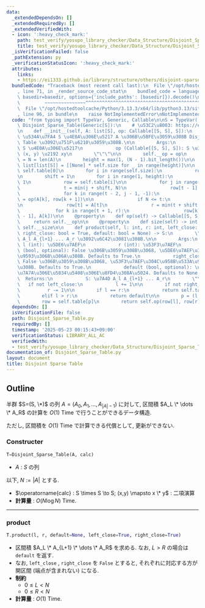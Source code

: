 ```yaml
---
data:
  _extendedDependsOn: []
  _extendedRequiredBy: []
  _extendedVerifiedWith:
  - icon: ':heavy_check_mark:'
    path: test_verify/yosupo_library_checker/Data_Structure/Disjoint_Sparse_Table.test.py
    title: test_verify/yosupo_library_checker/Data_Structure/Disjoint_Sparse_Table.test.py
  _isVerificationFailed: false
  _pathExtension: py
  _verificationStatusIcon: ':heavy_check_mark:'
  attributes:
    links:
    - https://ei1333.github.io/library/structure/others/disjoint-sparse-table.cpp.html
  bundledCode: "Traceback (most recent call last):\n  File \"/opt/hostedtoolcache/Python/3.13.3/x64/lib/python3.13/site-packages/onlinejudge_verify/documentation/build.py\"\
    , line 71, in _render_source_code_stat\n    bundled_code = language.bundle(stat.path,\
    \ basedir=basedir, options={'include_paths': [basedir]}).decode()\n          \
    \         ~~~~~~~~~~~~~~~^^^^^^^^^^^^^^^^^^^^^^^^^^^^^^^^^^^^^^^^^^^^^^^^^^^^^^^^^^^^^^^^^^\n\
    \  File \"/opt/hostedtoolcache/Python/3.13.3/x64/lib/python3.13/site-packages/onlinejudge_verify/languages/python.py\"\
    , line 96, in bundle\n    raise NotImplementedError\nNotImplementedError\n"
  code: "from typing import TypeVar, Generic, Callable\n\nS = TypeVar('S')\nclass\
    \ Disjoint_Sparse_Table(Generic[S]):\n    # \u53C2\u8003: https://ei1333.github.io/library/structure/others/disjoint-sparse-table.cpp.html\n\
    \n    def __init__(self, A: list[S], op: Callable[[S, S], S]):\n        \"\"\"\
    \ \u534A\u7FA4 S \u4E0A\u306E\u5217 A \u306B\u5BFE\u3059\u308B Disjoint Sparse\
    \ Table \u3092\u751F\u6210\u3059\u308B.\n\n        Args:\n            A (list[S]):\
    \ S \u4E0A\u306E\u5217\n            op (Callable[[S, S], S]): S \u306E\u6F14\u7B97\
    \ (x, y) \u2192 xy\n        \"\"\"\n\n        self.__op = op\n        self.__size\
    \ = N = len(A)\n        height = max(1, (N - 1).bit_length())\n\n        self.table:\
    \ list[list[S]] = [[None] * self.size for _ in range(height)]\n\n        row =\
    \ self.table[0]\n        for i in range(self.size):\n            row[i] = A[i]\n\
    \n        shift = 1\n        for i in range(1, height):\n            shift <<=\
    \ 1\n            row = self.table[i]\n\n            for j in range(0, N, 2 * shift):\n\
    \                t = min(j + shift, N)\n                row[t - 1] = A[t-1]\n\n\
    \                for k in range(t - 2, j - 1, -1):\n                    row[k]\
    \ = op(A[k], row[k + 1])\n\n                if N <= t:\n                    break\n\
    \n                row[t] = A[t]\n                r = min(t + shift, N)\n\n   \
    \             for k in range(t + 1, r):\n                    row[k] = op(row[k\
    \ - 1], A[k])\n\n    @property\n    def op(self) -> Callable[[S, S], S]:\n   \
    \     return self.__op\n\n    @property\n    def size(self) -> int:\n        return\
    \ self.__size\n\n    def product(self, l: int, r: int, left_close: bool = True,\
    \ right_close: bool = True, default: bool = None) -> S:\n        \"\"\" \u7A4D\
    \ A_l A_{l+1} ... A_r \u3092\u6C42\u3081\u308B.\n\n        Args:\n           \
    \ l (int): \u5DE6\u7AEF\n            r (int): \u53F3\u7AEF\n            left_close\
    \ (bool, optional): False \u306B\u3059\u308B\u3068, \u5DE6\u7AEF\u304C\u958B\u533A\
    \u9593\u306B\u306A\u308B. Defaults to True.\n            right_close (bool, optional):\
    \ False \u306B\u3059\u308B\u3068, \u53F3\u7AEF\u304C\u958B\u533A\u9593\u306B\u306A\
    \u308B. Defaults to True.\n            default (bool, optional): \u533A\u9593\u304C\
    \u7A7A\u306E\u5834\u5408\u306E\u8FD4\u308A\u5024. Defaults to None.\n\n      \
    \  Returns:\n            S: \u7A4D A_l A_{l+1} ... A_r\n        \"\"\"\n     \
    \   if not left_close:\n            l += 1\n\n        if not right_close:\n  \
    \          r -= 1\n\n        if l == r:\n            return self.table[0][l]\n\
    \        elif l > r:\n            return default\n\n        p = (l ^ r).bit_length()-1\n\
    \        row = self.table[p]\n        return self.op(row[l], row[r])\n"
  dependsOn: []
  isVerificationFile: false
  path: Disjoint_Sparse_Table.py
  requiredBy: []
  timestamp: '2025-05-23 00:15:43+09:00'
  verificationStatus: LIBRARY_ALL_AC
  verifiedWith:
  - test_verify/yosupo_library_checker/Data_Structure/Disjoint_Sparse_Table.test.py
documentation_of: Disjoint_Sparse_Table.py
layout: document
title: Disjoint Sparse Table
---
```


## Outline

半群 $S=(S, \*)$ の列 $A=(A_0, A_1, \dots, A_{\lvert A \rvert-1})$ に対して, 区間積 $A_L \* \dots \* A_R$ の計算を $O(1)$ Time で行うことができるデータ構造.

ただし, 区間積を $O(1)$ Time で計算できる代償として, 更新ができない.

### Constructer

```Python
T=Disjoint_Sparse_Table(A, calc)
```

- $A$ : $S$ の列

以下, $N:=\lvert A \rvert$ とする.

- $\operatorname{calc} : S \times S \to S; (x,y) \mapsto x \* y$ : 二項演算
- **計算量** : $O(N \log N)$ Time.

---

### product

```Python
T.product(l, r, default=None, left_close=True, right_close=True)
```

- 区間積 $A_L \* A_{L+1} \* \dots \* A_R$  を求める. なお, $L>R$ の場合は `default` を返す.
- なお, `left_close` , `right_close` を `False` とすると, それぞれに対応する方が開区間 (端点が含まれない) になる.
- **制約**
  - $0 \leq L \lt N$
  - $0 \leq R \lt N$
- **計算量** : $O(1)$ Time.
